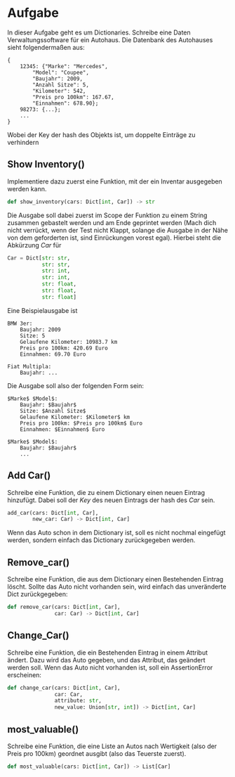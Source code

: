 # Aufgabe
In dieser Aufgabe geht es um Dictionaries. Schreibe eine Daten Verwaltungssoftware 
für ein Autohaus. Die Datenbank des Autohauses sieht folgendermaßen aus:
~~~
{
    12345: {"Marke": "Mercedes", 
        "Model": "Coupee", 
        "Baujahr": 2009,
        "Anzahl Sitze": 5, 
        "Kilometer": 542, 
        "Preis pro 100km": 167.67,
        "Einnahmen": 678.90};
    98273: {...};
    ... 
}
~~~
Wobei der Key der hash des Objekts ist, um doppelte Einträge zu verhindern

## Show Inventory()
Implementiere dazu zuerst eine Funktion, mit der ein Inventar ausgegeben 
werden kann.
~~~python 
def show_inventory(cars: Dict[int, Car]) -> str
~~~
Die Ausgabe soll dabei zuerst im Scope der Funktion zu einem String zusammen 
gebastelt werden und am Ende geprintet werden (Mach dich nicht verrückt, wenn der
Test nicht Klappt, solange die Ausgabe in der Nähe von dem geforderten ist, 
sind Einrückungen vorest egal).
Hierbei steht die Abkürzung *Car* für 
~~~python 
Car = Dict[str: str,
           str: str,
           str: int,
           str: int,
           str: float,
           str: float,
           str: float]
~~~
Eine Beispielausgabe ist
~~~
BMW 3er:
    Baujahr: 2009
    Sitze: 5
    Gelaufene Kilometer: 10983.7 km
    Preis pro 100km: 420.69 Euro
    Einnahmen: 69.70 Euro

Fiat Multipla: 
    Baujahr: ...
~~~
Die Ausgabe soll also der folgenden Form sein:
~~~
$Marke$ $Model$:
    Baujahr: $Baujahr$
    Sitze: $Anzahl Sitze$
    Gelaufene Kilometer: $Kilometer$ km
    Preis pro 100km: $Preis pro 100km$ Euro
    Einnahmen: $Einnahmen$ Euro

$Marke$ $Model$:
    Baujahr: $Baujahr$
    ...
~~~

## Add Car()
Schreibe eine Funktion, die zu einem Dictionary einen neuen Eintrag hinzufügt. Dabei soll der *Key* des neuen Eintrags der hash des *Car* sein.
~~~python 
add_car(cars: Dict[int, Car],
        new_car: Car) -> Dict[int, Car]
~~~
Wenn das Auto schon in dem Dictionary ist, soll es nicht nochmal eingefügt werden, 
sondern einfach das Dictionary zurückgegeben werden.

## Remove_car()
Schreibe eine Funktion, die aus dem Dictionary einen Bestehenden Eintrag löscht. Sollte das Auto nicht vorhanden sein, 
wird einfach das unveränderte Dict zurückgegeben:
~~~python 
def remove_car(cars: Dict[int, Car], 
               car: Car) -> Dict[int, Car]
~~~

## Change_Car()
Schreibe eine Funktion, die ein Bestehenden Eintrag in einem Attribut ändert. Dazu wird das Auto gegeben, und das Attribut, das geändert werden soll. Wenn
das Auto nicht vorhanden ist, soll ein AssertionError erscheinen:
~~~python 
def change_car(cars: Dict[int, Car], 
               car: Car, 
               attribute: str, 
               new_value: Union[str, int]) -> Dict[int, Car]
~~~


## most_valuable()
Schreibe eine Funktion, die eine Liste an Autos nach Wertigkeit (also der Preis pro 100km) geordnet ausgibt
(also das Teuerste zuerst).
~~~python 
def most_valuable(cars: Dict[int, Car]) -> List[Car]
~~~




